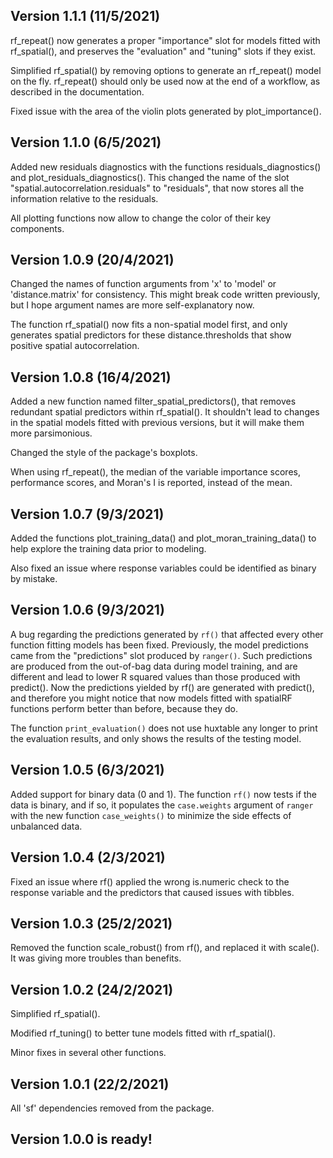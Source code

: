 ## Version 1.1.1 (11/5/2021)

rf_repeat() now generates a proper "importance" slot for models fitted with rf_spatial(), and preserves the "evaluation" and "tuning" slots if they exist.

Simplified rf_spatial() by removing options to generate an rf_repeat() model on the fly. rf_repeat() should only be used now at the end of a workflow, as described in the documentation.

Fixed issue with the area of the violin plots generated by plot_importance().

## Version 1.1.0 (6/5/2021)

Added new residuals diagnostics with the functions residuals_diagnostics() and plot_residuals_diagnostics(). This changed the name of the slot "spatial.autocorrelation.residuals" to "residuals", that now stores all the information relative to the residuals. 

All plotting functions now allow to change the color of their key components.

## Version 1.0.9 (20/4/2021)

Changed the names of function arguments from 'x' to 'model' or 'distance.matrix' for consistency. This might break code written previously, but I hope argument names are more self-explanatory now.

The function rf_spatial() now fits a non-spatial model first, and only generates spatial predictors for these distance.thresholds that show positive spatial autocorrelation.

## Version 1.0.8 (16/4/2021)

Added a new function named filter_spatial_predictors(), that removes redundant spatial predictors within rf_spatial(). It shouldn't lead to changes in the spatial models fitted with previous versions, but it will make them more parsimonious.

Changed the style of the package's boxplots.

When using rf_repeat(), the median of the variable importance scores, performance scores, and Moran's I is reported, instead of the mean.

## Version 1.0.7 (9/3/2021)

Added the functions plot_training_data() and plot_moran_training_data() to help explore the training data prior to modeling.

Also fixed an issue where response variables could be identified as binary by mistake.

## Version 1.0.6 (9/3/2021)

A bug regarding the predictions generated by `rf()` that affected every other function fitting models has been fixed. Previously, the model predictions came from the "predictions" slot produced by `ranger()`. Such predictions are produced from the out-of-bag data during model training, and are different and lead to lower R squared values than those produced with predict(). Now the predictions yielded by rf() are generated with predict(), and therefore you might notice that now models fitted with spatialRF functions perform better than before, because they do.

The function `print_evaluation()` does not use huxtable any longer to print the evaluation results, and only shows the results of the testing model.

## Version 1.0.5 (6/3/2021)

Added support for binary data (0 and 1). The function `rf()` now tests if the data is binary, and if so, it populates the `case.weights` argument of `ranger` with the new function `case_weights()` to minimize the side effects of unbalanced data.

## Version 1.0.4 (2/3/2021)

Fixed an issue where rf() applied the wrong is.numeric check to the response variable and the predictors that caused issues with tibbles.

## Version 1.0.3 (25/2/2021)

Removed the function scale_robust() from rf(), and replaced it with scale(). It was giving more troubles than benefits.

## Version 1.0.2 (24/2/2021)

Simplified rf_spatial().

Modified rf_tuning() to better tune models fitted with rf_spatial().

Minor fixes in several other functions.

## Version 1.0.1 (22/2/2021)

All 'sf' dependencies removed from the package.

## Version 1.0.0 is ready!
